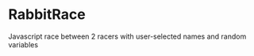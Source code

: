 RabbitRace
==========

Javascript race between 2 racers with user-selected names and random variables

